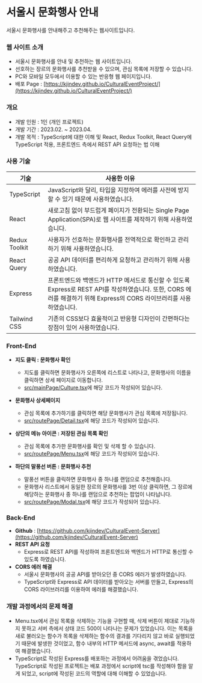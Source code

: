 # 서울시 문화행사 안내

서울시 문화행사를 안내해주고 추천해주는 웹사이트입니다.

### 웹 사이트 소개

- 서울시 문화행사를 안내 및 추천하는 웹 사이트입니다.
- 선호하는 장르의 문화행사를 추천받을 수 있으며, 관심 목록에 저장할 수 있습니다.
- PC와 모바일 모두에서 이용할 수 있는 반응형 웹 페이지입니다.
- 배포 Page : [https://kjindev.github.io/CulturalEventProject/](https://kjindev.github.io/CulturalEventProject/)

### 개요

- 개발 인원 : 1인 (개인 프로젝트)
- 개발 기간 : 2023.02. ~ 2023.04.
- 개발 목적 : TypeScript에 대한 이해 및 React, Redux Toolkit, React Query에 TypeScript 적용, 프론트엔드 측에서 REST API 요청하는 법 이해

### 사용 기술

| 기술          | 사용한 이유                                                                                                                                                           |
| ------------- | --------------------------------------------------------------------------------------------------------------------------------------------------------------------- |
| TypeScript    | JavaScript와 달리, 타입을 지정하여 에러를 사전에 방지할 수 있기 때문에 사용하였습니다.                                                                                |
| React         | 새로고침 없이 부드럽게 페이지가 전환되는 Single Page Application(SPA)로 웹 사이트를 제작하기 위해 사용하였습니다.                                                     |
| Redux Toolkit | 사용자가 선호하는 문화행사를 전역적으로 확인하고 관리하기 위해 사용하였습니다.                                                                                        |
| React Query   | 공공 API 데이터를 편리하게 요청하고 관리하기 위해 사용하였습니다.                                                                                                     |
| Express       | 프론트엔드와 백엔드가 HTTP 메서드로 통신할 수 있도록 Express로 REST API를 작성하였습니다. 또한, CORS 에러를 해결하기 위해 Express의 CORS 라이브러리를 사용하였습니다. |
| Tailwind CSS  | 기존의 CSS보다 효율적이고 반응형 디자인이 간편하다는 장점이 있어 사용하였습니다.                                                                                      |

### Front-End

- **지도 클릭 : 문화행사 확인**
  - 지도를 클릭하면 문화행사가 오른쪽에 리스트로 나타나고, 문화행사의 이름을 클릭하면 상세 페이지로 이동합니다.
  - [src/mainPage/Culture.tsx](https://github.com/kjindev/CulturalEventProject/blob/main/src/mainPage/Culture.tsx)에 해당 코드가 작성되어 있습니다.
- **문화행사 상세페이지**

  - 관심 목록에 추가하기를 클릭하면 해당 문화행사가 관심 목록에 저장됩니다.
  - [src/routePage/Detail.tsx](https://github.com/kjindev/CulturalEventProject/blob/main/src/routePage/Detail.tsx)에 해당 코드가 작성되어 있습니다.

- **상단의 메뉴 아이콘 : 저장된 관심 목록 확인**
  - 관심 목록에 추가한 문화행사를 확인 및 삭제 할 수 있습니다.
  - [src/routePage/Menu.tsx](https://github.com/kjindev/CulturalEventProject/blob/main/src/routePage/Menu.tsx)에 해당 코드가 작성되어 있습니다.
- **하단의 말풍선 버튼 : 문화행사 추천**
  - 말풍선 버튼을 클릭하면 문화행사 중 하나를 랜덤으로 추천해줍니다.
  - 문화행사 리스트에서 동일한 장르의 문화행사를 3번 이상 클릭하면, 그 장르에 해당하는 문화행사 중 하나를 랜덤으로 추천하는 팝업이 나타납니다.
  - [src/routePage/Modal.tsx](https://github.com/kjindev/CulturalEventProject/blob/main/src/routePage/Modal.tsx)에 해당 코드가 작성되어 있습니다.

### Back-End

- **Github** : [https://github.com/kjindev/CulturalEvent-Server](https://github.com/kjindev/CulturalEvent-Server)
- **REST API 요청**
  - Express로 REST API를 작성하여 프론트엔드와 백엔드가 HTTP로 통신할 수 있도록 하였습니다.
- **CORS 에러 해결**
  - 서울시 문화행사의 공공 API를 받아오던 중 CORS 에러가 발생하였습니다.
  - TypeScript와 Express로 API 데이터를 받아오는 서버를 만들고, Express의 CORS 라이브러리를 이용하여 에러를 해결했습니다.

### 개발 과정에서의 문제 해결

- Menu.tsx에서 관심 목록을 삭제하는 기능을 구현할 때, 삭제 버튼이 제대로 기능하지 못하고 서버 측에서 상태 코드 500이 나타나는 문제가 있었습니다. 이는 목록을 새로 불러오는 함수가 목록을 삭제하는 함수의 결과를 기다리지 않고 바로 실행되었기 때문에 발생한 것이었고, 함수 내부의 HTTP 메서드에 async, await를 적용하여 해결했습니다.
- TypeScript로 작성된 Express를 배포하는 과정에서 어려움을 겪었습니다. TypeScript로 작성된 프로젝트는 배포 과정에서 script에 tsc를 작성해야 함을 알게 되었고, script에 작성된 코드의 역할에 대해 이해할 수 있었습니다.
